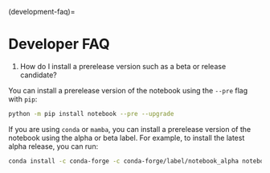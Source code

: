 (development-faq)=

# Developer FAQ

1. How do I install a prerelease version such as a beta or release candidate?

You can install a prerelease version of the notebook using the `--pre` flag with `pip`:

```bash
python -m pip install notebook --pre --upgrade
```

If you are using `conda` or `mamba`, you can install a prerelease version of the notebook using the alpha or beta label. For example, to install the latest alpha release, you can run:

```bash
conda install -c conda-forge -c conda-forge/label/notebook_alpha notebook=7.0.0a18
```
